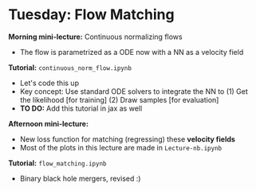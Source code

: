 # Tuesday: Flow Matching 

**Morning mini-lecture:** Continuous normalizing flows
- The flow is parametrized as a ODE now with a NN as a velocity field


**Tutorial:** `continuous_norm_flow.ipynb`
- Let's code this up
- Key concept: Use standard ODE solvers to integrate the NN to
     (1) Get the likelihood [for training]
     (2) Draw samples [for evaluation]
- **TO DO:** Add this tutorial in jax as well


**Afternoon mini-lecture:**
- New loss function for matching (regressing) these **velocity fields**
- Most of the plots in this lecture are made in `Lecture-nb.ipynb`

**Tutorial:** `flow_matching.ipynb`
- Binary black hole mergers, revised :)